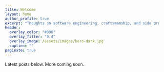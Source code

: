 ```yaml
---
title: Welcome
layout: home
author_profile: true
excerpt: "Thoughts on software engineering, craftsmanship, and side projects."
header:
  overlay_color: "#000"
  overlay_filter: "0.4"
  overlay_image: /assets/images/hero-dark.jpg
  caption: ""
paginate: true
---
```


Latest posts below. More coming soon.
